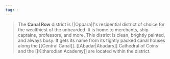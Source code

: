 ```yaml
---
tag: 💧
---
```

> The **Canal Row** district is [[Oppara]]'s residential district of choice for the wealthiest of the unbearded. It is home to merchants, ship captains, professors, and more. This district is clean, brightly painted, and always busy. It gets its name from its tightly packed canal houses along the [[Central Canal]]. [[Abadar|Abadars]] Cathedral of Coins and the [[Kitharodian Academy]] are located within the district.








